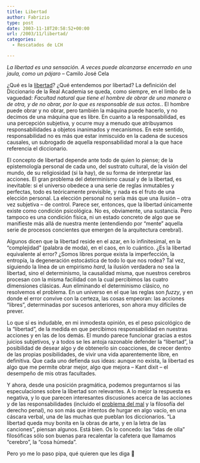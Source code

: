 ```yaml
---
title: Libertad
author: Fabrizio
type: post
date: 2003-11-18T20:58:52+00:00
url: /2003/11/libertad/
categories:
  - Rescatados de LCH

---
```

_La libertad es una sensación. A veces puede alcanzarse encerrado en una jaula, como un pájaro_ &#8211; Camilo José Cela

¿Qué es la [libertad][1]? ¿Qué entendemos por libertad? La definición del Diccionario de la Real Academia se queda, como siempre, en el limbo de la vaguedad: _Facultad natural que tiene el hombre de obrar de una manera o de otra, y de no obrar, por lo que es responsable de sus actos._. El hombre puede obrar y no obrar, pero también la máquina puede hacerlo, y no decimos de una máquina que es libre. En cuanto a la responsabilidad, es una percepción subjetiva, y ocurre muy a menudo que atribuyamos responsabilidades a objetos inanimados y mecanismos. En este sentido, responsabilidad no es más que estar inmiscuido en la cadena de sucesos causales, un subrogado de aquella responsabilidad moral a la que hace referencia el diccionario. 

El concepto de libertad depende ante todo de quien lo piense; de la epistemología personal de cada uno, del sustrato cultural, de la visión del mundo, de su religiosidad (si la hay), de su forma de interpretar las acciones. El gran problema del determinismo causal y de la libertad, es inevitable: si el universo obedece a una serie de reglas inmutables y perfectas, todo es teóricamente previsible, y nada es el fruto de una elección personal. La elección personal no sería más que una ilusión &#8211; otra vez subjetiva &#8211; de control. Parece ser, entonces, que la libertad únicamente existe como condición psicológica. No es, obviamente, una sustancia. Pero tampoco es una condición física, ni un estado concreto de algo que se manifieste más allá de nuestra mente (entendiendo por &#8220;mente&#8221; aquella serie de procesos concientes que emergen de la arquitectura cerebral). 

Algunos dicen que la libertad reside en el azar, en lo infinitesimal, en la &#8220;complejidad&#8221; (palabra de moda), en el caos, en lo cuántico. ¿Es la libertad equivalente al error? ¿Somos libres porque exista la imperfección, la entropía, la degeneración estocástica de todo lo que nos rodea? Tal vez, siguiendo la línea de un empirismo _hard_, la ilusión verdadera no sea la libertad, sino el determinismo, la causalidad misma, que nuestros cerebros procesan con la misma facilidad con la cual percibimos las cuatro dimensiones clásicas. Aun eliminando el determinismo clásico, no resolvemos el problema. En un universo en el que las reglas son _fuzzy_, y en donde el error convive con la certeza, las cosas empeoran: las acciones &#8220;libres&#8221;, determinadas por sucesos anteriores, son ahora muy difíciles de prever.

Lo que sí es indudable, en mi inmodesta opinión, es el peso psicológico de la &#8220;libertad&#8221;, de la medida en que percibimos responsabilidad en nuestras acciones y en las de los demás. El mundo parece funcionar gracias a estos juicios subjetivos, y a todos se les antoja razonable defender la &#8220;libertad&#8221;, la posibilidad de desear algo y de obtenerlo sin coacciones, de crecer dentro de las propias posibilidades, de vivir una vida aparentemente libre, en definitiva. Que cada uno defienda sus ideas: aunque no exista, la libertad es algo que me permite obrar mejor, algo que mejora &#8211; Kant dixit &#8211; el desempeño de mis otras facultades.

Y ahora, desde una posición pragmática, podemos preguntarnos si las especulaciones sobre la libertad son relevantes. A lo mejor la respuesta es negativa, y lo que parecen interesantes discusiones acerca de las acciones y de las responsabilidades (incluido el [problema del mal][2] y la filosofía del derecho penal), no son más que intentos de hurgar en algo vacío, en una cáscara verbal, una de las muchas que pueblan los diccionarios. &#8220;La libertad queda muy bonita en la obras de arte, y en la letra de las canciones&#8221;, piensan algunos. Está bien. Os lo concedo: las &#8220;idas de olla&#8221; filosóficas sólo son buenas para recalentar la cafetera que llamamos &#8220;cerebro&#8221;, la &#8220;cosa húmeda&#8221;. 

Pero yo me lo paso pipa, qué quieren que les diga 🙂

 [1]: http://en.wikipedia.org/wiki/Free_will
 [2]: http://en.wikipedia.org/wiki/Free_will_and_the_problem_of_evil